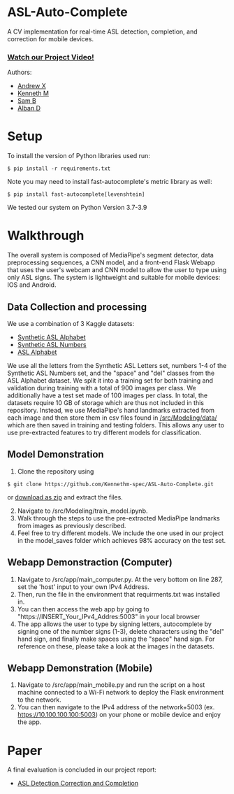 # ASL-Auto-Complete
A CV implementation for real-time ASL detection, completion, and correction for mobile devices.

### [Watch our Project Video!](https://youtu.be/4rL-yoksNag)

Authors:
- [Andrew X](https://github.com/Qulxis)
- [Kenneth M](https://github.com/Kennethm-spec)
- [Sam B](https://github.com/sdb2174)
- [Alban D](https://github.com/alban999)
# Setup
To install the version of Python libraries used run:
```
$ pip install -r requirements.txt
```
Note you may need to install fast-autocomplete's metric library as well:
```
$ pip install fast-autocomplete[levenshtein]
```
We tested our system on Python Version 3.7-3.9

# Walkthrough
The overall system is composed of MediaPipe's segment detector, data preprocessing sequences, a CNN model, and a front-end Flask Webapp that uses the user's webcam and CNN model to allow the user to type using only ASL signs.
The system is lightweight and suitable for mobile devices: IOS and Android. 

## Data Collection and processing
We use a combination of 3 Kaggle datasets:
- [Synthetic ASL Alphabet](https://www.kaggle.com/datasets/lexset/synthetic-asl-alphabet)
- [Synthetic ASL Numbers](https://www.kaggle.com/datasets/lexset/synthetic-asl-numbers)
- [ASL Alphabet](https://www.kaggle.com/datasets/grassknoted/asl-alphabet)

We use all the letters from the Synthetic ASL Letters set, numbers 1-4 of the Synthetic ASL Numbers set, and the "space" and "del" classes from the ASL Alphabet dataset. We split it into a training set for both training and validation during training with a total of 900 images per class. We additionally have a test set made of 100 images per class. In total, the datasets require 10 GB of storage which are thus not included in this repository. Instead, we use MediaPipe's hand landmarks extracted from each image and then store them in csv files found in [/src/Modeling/data/](https://github.com/Kennethm-spec/ASL-Auto-Complete/tree/main/src/Modeling/data) which are then saved in training and testing folders. This allows any user to use pre-extracted features to try different models for classification.


## Model Demonstration
1. Clone the repository using 
```
$ git clone https://github.com/Kennethm-spec/ASL-Auto-Complete.git
```
 or [download as zip](https://github.com/Kennethm-spec/ASL-Auto-Complete/archive/refs/heads/main.zip) and extract the files.

2. Navigate to /src/Modeling/train_model.ipynb.
3. Walk through the steps to use the pre-extracted MediaPipe landmarks from images as previously described.
4. Feel free to try different models. We include the one used in our project in the model_saves folder which achieves 98% accuracy on the test set.

## Webapp Demonstraction (Computer)

1. Navigate to /src/app/main_computer.py. At the very bottom on line 287, set the 'host' input to your own IPv4 Address. 
2. Then, run the file in the environment that requirments.txt was installed in. 
3. You can then access the web app by going to "https://INSERT_Your_IPv4_Addres:5003" in your local browser
4. The app allows the user to type by signing letters, autocomplete by signing one of the number signs (1-3), delete characters using the "del" hand sign, and finally make spaces using the "space" hand sign. For reference on these, please take a look at the images in the datasets.

## Webapp Demonstration (Mobile)
1. Navigate to /src/app/main_mobile.py and run the script on a host machine connected to a Wi-Fi network to deploy the Flask environment to the network. 
2. You can then navigate to the IPv4 address of the network+5003 (ex. https://10.100.100.100:5003) on your phone or mobile device and enjoy the app.


# Paper
A final evaluation is concluded in our project report:

* [ASL Detection Correction and Completion](ADL_Final_Project.pdf)
